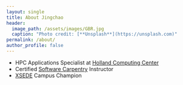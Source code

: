 ```yaml
---
layout: single
title: About Jingchao
header:
  image_path: /assets/images/GBR.jpg
  caption: "Photo credit: [**Unsplash**](https://unsplash.com)"
permalink: /about/
author_profile: false
---
```


- HPC Applications Specialist at [Holland Computing Center](https://hcc.unl.edu/)
- Certified [Software Carpentry](http://software-carpentry.org/) Instructor
- [XSEDE](https://www.xsede.org/) Campus Champion
